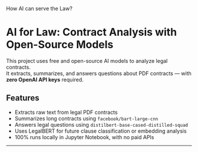 
How AI can serve the Law?
# AI for Law: Contract Analysis with Open-Source Models

This project uses free and open-source AI models to analyze legal contracts.  
It extracts, summarizes, and answers questions about PDF contracts — with **zero OpenAI API keys** required.

## Features

- Extracts raw text from legal PDF contracts
- Summarizes long contracts using `facebook/bart-large-cnn`
- Answers legal questions using `distilbert-base-cased-distilled-squad`
- Uses LegalBERT for future clause classification or embedding analysis
- 100% runs locally in Jupyter Notebook, with no paid APIs

---

